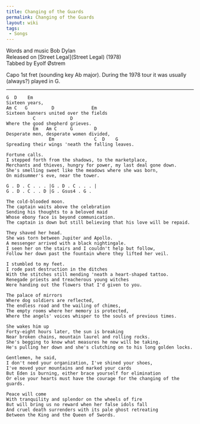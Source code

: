 ```yaml
---
title: Changing of the Guards
permalink: Changing of the Guards
layout: wiki
tags:
 - Songs
---
```


Words and music Bob Dylan  
Released on [Street Legal](Street Legal) (1978)  
Tabbed by Eyolf Østrem

Capo 1st fret (sounding key Ab major). During the 1978 tour it was
usually (always?) played in G.

* * * * *

    G  D    Em
    Sixteen years,
    Am C   G         D              Em
    Sixteen banners united over the fields
              C             D
    Where the good shepherd grieves.
              Em   Am C     G        D
    Desperate men, desperate women divided,
                    Em               C  D    G
    Spreading their wings 'neath the falling leaves.

    Fortune calls.
    I stepped forth from the shadows, to the marketplace,
    Merchants and thieves, hungry for power, my last deal gone down.
    She's smelling sweet like the meadows where she was born,
    On midsummer's eve, near the tower.

    G . D . C . . . |G . D . C . . . |
    G . D . C . . D |G . Gsus4 . G .

    The cold-blooded moon.
    The captain waits above the celebration
    Sending his thoughts to a beloved maid
    Whose ebony face is beyond communication.
    The captain is down but still believing that his love will be repaid.

    They shaved her head.
    She was torn between Jupiter and Apollo.
    A messenger arrived with a black nightingale.
    I seen her on the stairs and I couldn't help but follow,
    Follow her down past the fountain where they lifted her veil.

    I stumbled to my feet.
    I rode past destruction in the ditches
    With the stitches still mending 'neath a heart-shaped tattoo.
    Renegade priests and treacherous young witches
    Were handing out the flowers that I'd given to you.

    The palace of mirrors
    Where dog soldiers are reflected,
    The endless road and the wailing of chimes,
    The empty rooms where her memory is protected,
    Where the angels' voices whisper to the souls of previous times.

    She wakes him up
    Forty-eight hours later, the sun is breaking
    Near broken chains, mountain laurel and rolling rocks.
    She's begging to know what measures he now will be taking.
    He's pulling her down and she's clutching on to his long golden locks.

    Gentlemen, he said,
    I don't need your organization, I've shined your shoes,
    I've moved your mountains and marked your cards
    But Eden is burning, either brace yourself for elimination
    Or else your hearts must have the courage for the changing of the guards.

    Peace will come
    With tranquility and splendor on the wheels of fire
    But will bring us no reward when her false idols fall
    And cruel death surrenders with its pale ghost retreating
    Between the King and the Queen of Swords.
